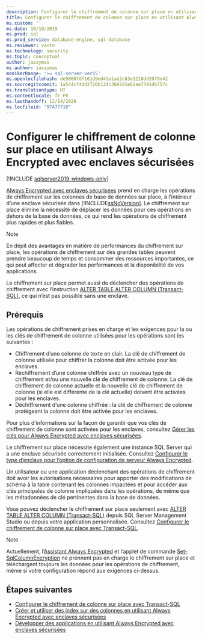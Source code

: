 ```yaml
---
description: Configurer le chiffrement de colonne sur place en utilisant Always Encrypted avec enclaves sécurisées
title: Configurer le chiffrement de colonne sur place en utilisant Always Encrypted avec enclaves sécurisées | Microsoft Docs
ms.custom: ''
ms.date: 10/10/2019
ms.prod: sql
ms.prod_service: database-engine, sql-database
ms.reviewer: vanto
ms.technology: security
ms.topic: conceptual
author: jaszymas
ms.author: jaszymas
monikerRange: '>= sql-server-ver15'
ms.openlocfilehash: de9860fdf161d9ed43a1ae2c63e1210dd2079e42
ms.sourcegitcommit: 1a544cf4dd2720b124c3697d1e62ae7741db757c
ms.translationtype: HT
ms.contentlocale: fr-FR
ms.lasthandoff: 12/14/2020
ms.locfileid: "97477710"
---
```

# <a name="configure-column-encryption-in-place-using-always-encrypted-with-secure-enclaves"></a>Configurer le chiffrement de colonne sur place en utilisant Always Encrypted avec enclaves sécurisées 
[!INCLUDE [sqlserver2019-windows-only](../../../includes/applies-to-version/sqlserver2019-windows-only.md)]

[Always Encrypted avec enclaves sécurisées](always-encrypted-enclaves.md) prend en charge les opérations de chiffrement sur les colonnes de base de données sur place, à l’intérieur d’une enclave sécurisée dans [!INCLUDE[ssNoVersion](../../../includes/ssnoversion-md.md)]. Le chiffrement sur place élimine la nécessité de déplacer les données pour ces opérations en dehors de la base de données, ce qui rend les opérations de chiffrement plus rapides et plus fiables. 

> [!NOTE]
> En dépit des avantages en matière de performances du chiffrement sur place, les opérations de chiffrement sur des grandes tables peuvent prendre beaucoup de temps et consommer des ressources importantes, ce qui peut affecter et dégrader les performances et la disponibilité de vos applications.

Le chiffrement sur place permet aussi de déclencher des opérations de chiffrement avec l’instruction [ALTER TABLE ALTER COLUMN (Transact-SQL)](../../../t-sql/statements/alter-table-transact-sql.md), ce qui n’est pas possible sans une enclave.

## <a name="prerequisites"></a>Prérequis
Les opérations de chiffrement prises en charge et les exigences pour la ou les clés de chiffrement de colonne utilisées pour les opérations sont les suivantes :
- Chiffrement d’une colonne de texte en clair. La clé de chiffrement de colonne utilisée pour chiffrer la colonne doit être activée pour les enclaves.
- Rechiffrement d’une colonne chiffrée avec un nouveau type de chiffrement et/ou une nouvelle clé de chiffrement de colonne. La clé de chiffrement de colonne actuelle et la nouvelle clé de chiffrement de colonne (si elle est différente de la clé actuelle) doivent être activées pour les enclaves.
- Déchiffrement d’une colonne chiffrée : la clé de chiffrement de colonne protégeant la colonne doit être activée pour les enclaves.

Pour plus d’informations sur la façon de garantir que vos clés de chiffrement de colonne sont activées pour les enclaves, consultez [Gérer les clés pour Always Encrypted avec enclaves sécurisées](always-encrypted-enclaves-manage-keys.md).

Le chiffrement sur place nécessite également une instance SQL Server qui a une enclave sécurisée correctement initialisée. Consultez [Configurer le type d’enclave pour l’option de configuration de serveur Always Encrypted](../../../database-engine/configure-windows/configure-column-encryption-enclave-type.md).

Un utilisateur ou une application déclenchant des opérations de chiffrement doit avoir les autorisations nécessaires pour apporter des modifications de schéma à la table contenant les colonnes impactées et pour accéder aux clés principales de colonne impliquées dans les opérations, de même que les métadonnées de clé pertinentes dans la base de données.

Vous pouvez déclencher le chiffrement sur place seulement avec [ALTER TABLE ALTER COLUMN (Transact-SQL)](../../../t-sql/statements/alter-table-transact-sql.md) depuis SQL Server Management Studio ou depuis votre application personnalisée. Consultez [Configurer le chiffrement de colonne sur place avec Transact-SQL](always-encrypted-enclaves-configure-encryption-tsql.md).

> [!NOTE]
> Actuellement, l’[Assistant Always Encrypted](always-encrypted-wizard.md) et l’applet de commande [Set-SqlColumnEncryption](/powershell/module/sqlserver/set-sqlcolumnencryption) ne prennent pas en charge le chiffrement sur place et téléchargent toujours les données pour les opérations de chiffrement, même si votre configuration répond aux exigences ci-dessus. 

## <a name="next-steps"></a>Étapes suivantes
- [Configurer le chiffrement de colonne sur place avec Transact-SQL](always-encrypted-enclaves-configure-encryption-tsql.md)
- [Créer et utiliser des index sur des colonnes en utilisant Always Encrypted avec enclaves sécurisées](always-encrypted-enclaves-create-use-indexes.md)
- [Développer des applications en utilisant Always Encrypted avec enclaves sécurisées](always-encrypted-enclaves-client-development.md)